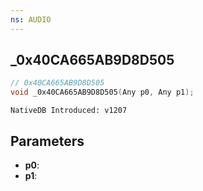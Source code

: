 ```yaml
---
ns: AUDIO
---
```

## _0x40CA665AB9D8D505

```c
// 0x40CA665AB9D8D505
void _0x40CA665AB9D8D505(Any p0, Any p1);
```

```
NativeDB Introduced: v1207
```

## Parameters
* **p0**:
* **p1**:
